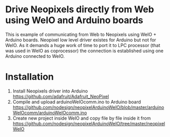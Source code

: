 # Drive Neopixels directly from Web using WeIO and Arduino boards
This is example of communicating from Web to Neopixels using WeIO + Arduino boards.
Neopixel low level driver existes for Arduino but not for WeIO. As it demands a huge work of time to port it to LPC processor (that was used in WeIO as coprocessor) the connection is established using one Arduino connected to WeIO.
# Installation
1. Install Neopixels driver into Arduino https://github.com/adafruit/Adafruit_NeoPixel
2. Compile and upload arduinoWeIOcomm.ino to Arduino board https://github.com/nodesign/neopixelArduinoWeIO/blob/master/arduinoWeIOcomm/arduinoWeIOcomm.ino
3. Create new project inside WeIO and copy file by file inside it from https://github.com/nodesign/neopixelArduinoWeIO/tree/master/neopixelWeIO

